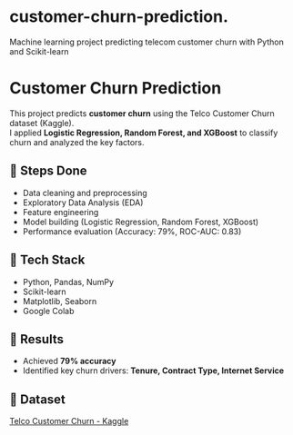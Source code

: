 # customer-churn-prediction.
Machine learning project predicting telecom customer churn with Python and Scikit-learn

# Customer Churn Prediction

This project predicts **customer churn** using the Telco Customer Churn dataset (Kaggle).  
I applied **Logistic Regression, Random Forest, and XGBoost** to classify churn and analyzed the key factors.

## 🔹 Steps Done
- Data cleaning and preprocessing
- Exploratory Data Analysis (EDA)
- Feature engineering
- Model building (Logistic Regression, Random Forest, XGBoost)
- Performance evaluation (Accuracy: 79%, ROC-AUC: 0.83)

## 🔹 Tech Stack
- Python, Pandas, NumPy
- Scikit-learn
- Matplotlib, Seaborn
- Google Colab

## 🔹 Results
- Achieved **79% accuracy**
- Identified key churn drivers: **Tenure, Contract Type, Internet Service**

## 🔹 Dataset
[Telco Customer Churn - Kaggle](https://www.kaggle.com/blastchar/telco-customer-churn)
